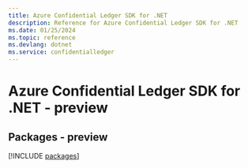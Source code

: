 ```yaml
---
title: Azure Confidential Ledger SDK for .NET
description: Reference for Azure Confidential Ledger SDK for .NET
ms.date: 01/25/2024
ms.topic: reference
ms.devlang: dotnet
ms.service: confidentialledger
---
```

# Azure Confidential Ledger SDK for .NET - preview
## Packages - preview
[!INCLUDE [packages](confidential-ledger-index.md)]